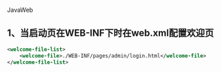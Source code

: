 JavaWeb 
<a name="Odbrh"></a>
## 1、当启动页在WEB-INF下时在web.xml配置欢迎页

```xml
<welcome-file-list>
  	<welcome-file>./WEB-INF/pages/admin/login.html</welcome-file>
</welcome-file-list>
```

